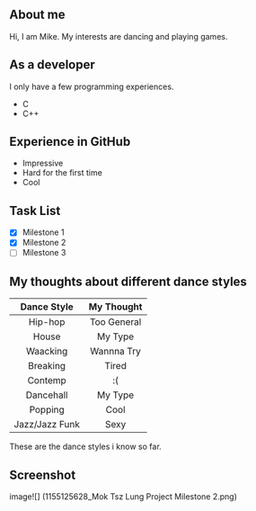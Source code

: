 ## About me ##
Hi, I am Mike. My interests are dancing and playing games.

## As a developer ##
I only have a few programming experiences.
* C
* C++

## Experience in GitHub ##
* Impressive
* Hard for the first time
* Cool

## Task List ##
- [x] Milestone 1
- [x] Milestone 2
- [ ] Milestone 3

## My thoughts about different dance styles ##
|   Dance Style  |   My Thought   |
|:--------------:|:--------------:|
|     Hip-hop    |   Too General  |
|      House     |     My Type    |
|    Waacking    |    Wannna Try  |
|    Breaking    |      Tired     |
|     Contemp    |       :(       |
|    Dancehall   |     My Type    |
|     Popping    |      Cool      |
| Jazz/Jazz Funk |      Sexy      |

These are the dance styles i know so far.

## Screenshot ##
image![] (1155125628_Mok Tsz Lung Project Milestone 2.png)
